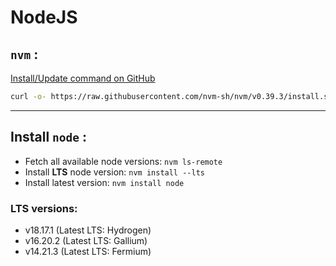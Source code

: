 # NodeJS

## `nvm` :

[Install/Update command on GitHub](https://github.com/nvm-sh/nvm#installing-and-updating)

```bash
curl -o- https://raw.githubusercontent.com/nvm-sh/nvm/v0.39.3/install.sh | bash
```

---

## Install `node` :

- Fetch all available node versions: `nvm ls-remote`
- Install **LTS** node version: `nvm install --lts`
- Install latest version: `nvm install node`

### LTS versions:

- v18.17.1 (Latest LTS: Hydrogen)
- v16.20.2 (Latest LTS: Gallium)
- v14.21.3 (Latest LTS: Fermium)
